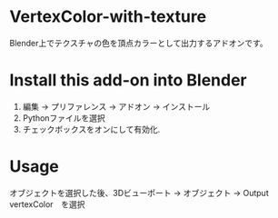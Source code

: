 # VertexColor-with-texture

Blender上でテクスチャの色を頂点カラーとして出力するアドオンです。

# Install this add-on into Blender

1.  編集 -> プリファレンス -> アドオン -> インストール<br>
2.  Pythonファイルを選択<br>
3.  チェックボックスをオンにして有効化.<br>

# Usage

オブジェクトを選択した後、3Dビューポート -> オブジェクト -> Output vertexColor　を選択

